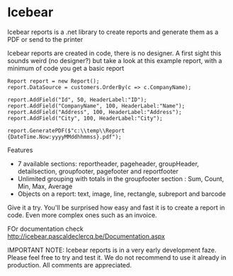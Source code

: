 # Icebear
Icebear reports is a .net library to create reports and generate them as a PDF or send to the printer

Icebear reports are created in code, there is no designer. A first sight this sounds weird (no designer?) but take a look at this example report, with a minimum of code you get a basic report

    Report report = new Report();
    report.DataSource = customers.OrderBy(c => c.CompanyName);

    report.AddField("Id", 50, HeaderLabel:"ID");
    report.AddField("CompanyName", 100, HeaderLabel:"Name");
    report.AddField("Address", 100, HeaderLabel:"Address");
    report.AddField("City", 100, HeaderLabel:"City");

    report.GeneratePDF($"c:\\temp\\Report {DateTime.Now:yyyyMMddhhmmss}.pdf");
    
Features
- 7 available sections: reportheader, pageheader, groupHeader, detailsection, groupfooter, pagefooter and reportfooter
- Unlimited grouping with totals in the groupfooter section : Sum, Count, Min, Max, Average
- Objects on a report: text, image, line, rectangle, subreport and barcode

Give it a try. You'll be surprised how easy and fast it is to create a report in code. Even more complex ones such as an invoice.

FOr documentation check http://icebear.pascaldeclercq.be/Documentation.aspx

IMPORTANT NOTE: Icebear reports is in a very early development faze. Please feel free to try and test it. We do not recommend to use it already in production.
All comments are appreciated.
